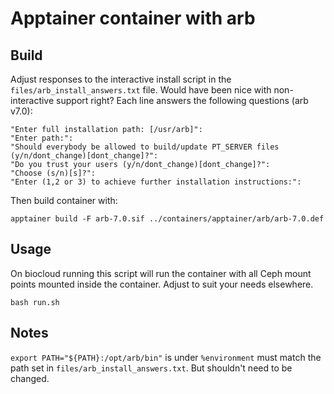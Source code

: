 # Apptainer container with arb

## Build
Adjust responses to the interactive install script in the `files/arb_install_answers.txt` file. Would have been nice with non-interactive support right? Each line answers the following questions (arb v7.0):
```
"Enter full installation path: [/usr/arb]":
"Enter path:":
"Should everybody be allowed to build/update PT_SERVER files (y/n/dont_change)[dont_change]?":
"Do you trust your users (y/n/dont_change)[dont_change]?":
"Choose (s/n)[s]?":
"Enter (1,2 or 3) to achieve further installation instructions:":
```

Then build container with:
```
apptainer build -F arb-7.0.sif ../containers/apptainer/arb/arb-7.0.def
```

## Usage
On biocloud running this script will run the container with all Ceph mount points mounted inside the container. Adjust to suit your needs elsewhere.
```
bash run.sh
```

## Notes
`export PATH="${PATH}:/opt/arb/bin"` is under `%environment` must match the path set in `files/arb_install_answers.txt`. But shouldn't need to be changed.
